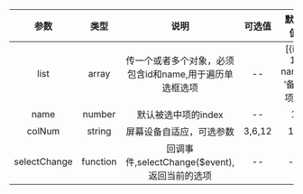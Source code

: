 | 参数    |    类型   |      说明 |      可选值 |      默认值 |
|:------:|:-------:|:--------:|:--------:|:--------:|
|list|array|传一个或者多个对象，必须包含id和name,用于遍历单选框选项|--|[{id: 1, name: ’备选项‘}]|
|name|number|默认被选中项的index|--|1|
|colNum|string|屏幕设备自适应，可选参数|3,6,12|12|
|selectChange|function|回调事件,selectChange($event),返回当前的选项|--|--|